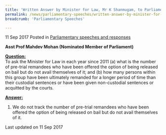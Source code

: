 ```yaml
---
title: 'Written Answer by Minister for Law, Mr K Shanmugam, to Parliamentary Question on Pre-Trial Remandees Offered Bail But Declined'
permalink: /news/parliamentary-speeches/written-answer-by-minister-for-law--mr-k-shanmugam--to-parliamen10
breadcrumb: 'Parliamentary Speeches'

---
```




11 Sep 2017 Posted in [Parliamentary speeches and responses](/news/parliamentary-speeches)

**Asst Prof Mahdev Mohan (Nominated Member of Parliament)**

**<u>Question:</u>**  
To ask the Minister for Law in each year since 2011 (a) what is the number of pre-trial remandees who have been offered the option of being released on bail but do not avail themselves of it; and (b) how many persons within this group have been ultimately remanded for a longer period of time than their custodial sentences or have been given non-custodial sentences or acquitted by the courts.


**<u>Answer:</u>**
1. We do not track the number of pre-trial remandees who have been offered the option of being released on bail but do not avail themselves of it. 

<p class="right-side-updated">Last updated on 11 Sep 2017</p>

